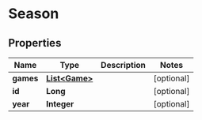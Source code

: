 
# Season

## Properties
Name | Type | Description | Notes
------------ | ------------- | ------------- | -------------
**games** | [**List&lt;Game&gt;**](Game.md) |  |  [optional]
**id** | **Long** |  |  [optional]
**year** | **Integer** |  |  [optional]



